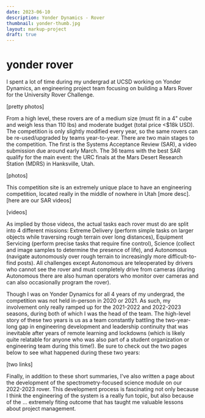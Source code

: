 ```yaml
---
date: 2023-06-10
description: Yonder Dynamics - Rover
thumbnail: yonder-thumb.jpg
layout: markup-project
draft: true
---
```

# yonder rover

I spent a lot of time during my undergrad at UCSD working on Yonder Dynamics, an engineering project team focusing on building a Mars Rover for the University Rover Challenge.

[pretty photos]

From a high level, these rovers are of a medium size (must fit in a 4" cube and weigh less than 110 lbs) and moderate budget (total price <$18k USD). The competition is only slightly modified every year, so the same rovers can be re-used/upgraded by teams year-to-year. There are two main stages to the competition. The first is the Systems Acceptance Review (SAR), a video submission due around early March. The 36 teams with the best SAR qualify for the main event: the URC finals at the Mars Desert Research Station (MDRS) in Hanksville, Utah.

[photos]

This competition site is an extremely unique place to have an engineering competition, located really in the middle of nowhere in Utah [more desc].
[here are our SAR videos]

[videos]

As implied by those videos, the actual tasks each rover must do are split into 4 different missions: Extreme Delivery (perform simple tasks on larger objects while traversing rough terrain over long distances), Equipment Servicing (perform precise tasks that require fine control), Science (collect and image samples to determine the presence of life), and Autonomous (navigate autonomously over rough terrain to increasingly more difficult-to-find posts). All challenges except Autonomous are teleoperated by drivers who cannot see the rover and must completely drive from cameras (during Autonomous there are also human operators who monitor over cameras and can also occasionally program the rover).

Though I was on Yonder Dynamics for all 4 years of my undergrad, the competition was not held in-person in 2020 or 2021. As such, my involvement only really ramped up for the 2021-2022 and 2022-2023 seasons, during both of which I was the head of the team. The high-level story of these two years is us as a team constantly battling the two-year-long gap in engineering development and leadership continuity that was inevitable after years of remote learning and lockdowns (which is likely quite relatable for anyone who was also part of a student organization or engineering team during this time!). Be sure to check out the two pages below to see what happened during these two years:

[two links]

Finally, in addition to these short summaries, I've also written a page about the development of the spectrometry-focused science module on our 2022-2023 rover. This development process is fascinating not only because I think the engineering of the system is a really fun topic, but also because of the ... extremely fiting outcome that has taught me valuable lessons about project management.

